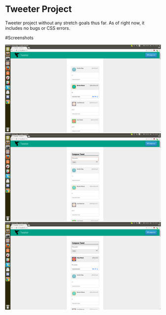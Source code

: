 # Tweeter Project

Tweeter project without any stretch goals thus far.
As of right now, it includes no bugs or CSS errors.

#Screenshots

!["Tweeter screenshot 1"](https://github.com/evgenyg6/tweeter/blob/master/docs/tweeter-ss1.png)
!["Tweeter screenshot 1"](https://github.com/evgenyg6/tweeter/blob/master/docs/tweeter-ss2.png)
!["Tweeter screenshot 1"](https://github.com/evgenyg6/tweeter/blob/master/docs/tweeter-ss3.png)